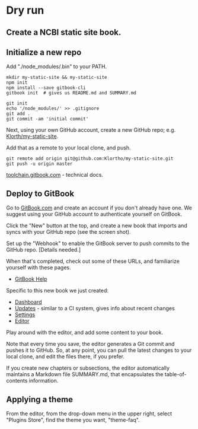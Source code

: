 # Dry run

## Create a NCBI static site book.


## Initialize a new repo

Add "./node_modules/.bin" to your PATH.

```
mkdir my-static-site && my-static-site
npm init
npm install --save gitbook-cli
gitbook init  # gives us README.md and SUMMARY.md

git init
echo '/node_modules/' >> .gitignore
git add .
git commit -am 'initial commit'
```

Next, using your own GitHub account, create a new GitHub repo; e.g. 
[Klorth/my-static-site](https://github.com/klortho/my-static-site).

Add that as a remote to your local clone, and push.

```
git remote add origin git@github.com:Klortho/my-static-site.git
git push -u origin master
```

[toolchain.gitbook.com](http://toolchain.gitbook.com/) - technical
  docs.


## Deploy to GitBook

Go to [GitBook.com](https://www.gitbook.com) and create an account
if you don't already have one. We suggest using your GitHub account
to authenticate yourself on GitBook.

Click the "New" button at the top, and create a new book that imports
and syncs with your GitHub repo (see the screen shot).

Set up the "Webhook" to enable the GitBook server to push commits to
the GitHub repo. [Details needed.]

When that's completed, check out some of these URLs, and familiarize 
yourself with these pages.

* [GitBook Help](https://help.gitbook.com/)

Specific to this new book we just created:

* [Dashboard](https://www.gitbook.com/book/klortho/my-static-site/details)
* [Updates](https://www.gitbook.com/book/klortho/my-static-site/activity) - 
  similar to a CI system, gives info about recent changes
* [Settings](https://www.gitbook.com/book/klortho/my-static-site/settings)
* [Editor](https://www.gitbook.com/book/klortho/my-static-site/edit)

Play around with the editor, and add some content to your book.

Note that every time you save, the editor generates a Git commit and
pushes it to GitHub. So, at any point, you can pull the latest changes
to your local clone, and edit the files there, if you prefer.

If you create new chapters or subsections, the editor automatically
maintains a Markdown file SUMMARY.md, that encapsulates the 
table-of-contents information.


## Applying a theme

From the editor, from the drop-down menu in the upper right, select
"Plugins Store", find the theme you want, 
"theme-faq".

